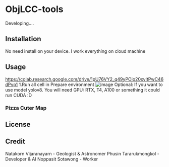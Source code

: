 # ObjLCC-tools
Developing....



## Installation
No need install on your device. I work everything on cloud machine

## Usage
https://colab.research.google.com/drive/1pU76VY2_q49yPOio20xvltPwC46dPvp1
1.Run all cell in Prepare environment
![image](https://github.com/user-attachments/assets/1d75e4a9-4d69-41cf-8853-574b0bce25e0)
Optional: If you want to use model yolov8. You will need GPU: RTX, T4, A100 or something it could run CUDA :D 


### Pizza Cuter Map


## License

## Credit
Natakorn Vijaranayarn - Geologist & Astronomer
Phusin Tararukmongkol - Developer & AI 
Noppasit Sotawong - Worker
